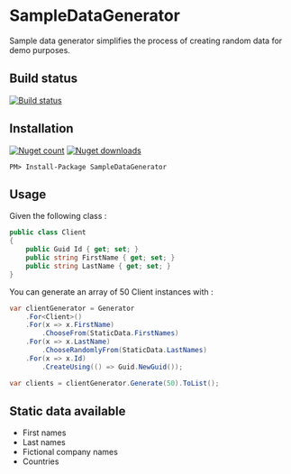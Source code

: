 SampleDataGenerator
===================

Sample data generator simplifies the process of creating random data for demo purposes.

Build status
------------

[![Build status](https://ci.appveyor.com/api/projects/status/6pr6gdy8osxpxbti?svg=true)](https://ci.appveyor.com/project/Mathieu/sampledatagenerator)

Installation
------------

[![Nuget count](http://img.shields.io/nuget/v/SampleDataGenerator.svg)](https://www.nuget.org/packages/SampleDataGenerator/) [![Nuget downloads](http://img.shields.io/nuget/dt/SampleDataGenerator.svg)](https://www.nuget.org/packages/SampleDataGenerator/)

```
PM> Install-Package SampleDataGenerator
```

Usage
-----

Given the following class :

```csharp
public class Client
{
    public Guid Id { get; set; }
    public string FirstName { get; set; }
    public string LastName { get; set; }
}
```

You can generate an array of 50 Client instances with :

```csharp
var clientGenerator = Generator
    .For<Client>()
    .For(x => x.FirstName)
        .ChooseFrom(StaticData.FirstNames)
    .For(x => x.LastName)
        .ChooseRandomlyFrom(StaticData.LastNames)
    .For(x => x.Id)
        .CreateUsing(() => Guid.NewGuid());

var clients = clientGenerator.Generate(50).ToList();
```

Static data available
---------------------

- First names
- Last names
- Fictional company names
- Countries
